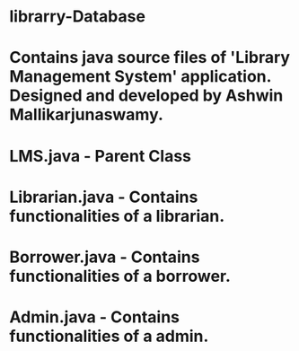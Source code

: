 # librarry-Database

# Contains java source files of 'Library Management System' application. Designed and developed by Ashwin Mallikarjunaswamy.

# LMS.java - Parent Class

# Librarian.java - Contains functionalities of a librarian.

# Borrower.java - Contains functionalities of a borrower.

# Admin.java - Contains functionalities of a admin.
